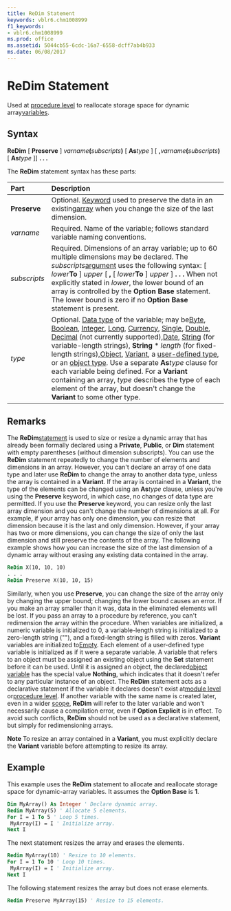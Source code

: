 ```yaml
---
title: ReDim Statement
keywords: vblr6.chm1008999
f1_keywords:
- vblr6.chm1008999
ms.prod: office
ms.assetid: 5044cb55-6cdc-16a7-6558-dcff7ab4b933
ms.date: 06/08/2017
---
```



# ReDim Statement

Used at [procedure level](../../Glossary/vbe-glossary.md#procedure-level) to reallocate storage space for dynamic array[variables](../../Glossary/vbe-glossary.md#variable).

## Syntax

**ReDim** [ **Preserve** ] _varname_**(**_subscripts_**)** [ **As**_type_ ] [ **,**_varname_**(**_subscripts_**)** [ **As**_type_ ]] **. . .**

The  **ReDim** statement syntax has these parts:


|**Part**|**Description**|
|:-----|:-----|
|**Preserve**|Optional. [Keyword](../../Glossary/vbe-glossary.md#Keyword) used to preserve the data in an existing[array](../../Glossary/vbe-glossary.md#array) when you change the size of the last dimension.|
| _varname_|Required. Name of the variable; follows standard variable naming conventions.|
| _subscripts_|Required. Dimensions of an array variable; up to 60 multiple dimensions may be declared. The  _subscripts_[argument](../../Glossary/vbe-glossary.md#argument) uses the following syntax: [ _lower_**To** ] _upper_ [ **,** [ _lower_**To** ] _upper_ ] **. . .** When not explicitly stated in _lower_, the lower bound of an array is controlled by the **Option** **Base** statement. The lower bound is zero if no **Option** **Base** statement is present.|
| _type_|Optional. [Data type](../../Glossary/vbe-glossary.md#Data-type) of the variable; may be[Byte](../../Glossary/vbe-glossary.md#Byte), [Boolean](../../Glossary/vbe-glossary.md#Boolean), [Integer](../../Glossary/vbe-glossary.md#Integer), [Long](../../Glossary/vbe-glossary.md#Long), [Currency](../../Glossary/vbe-glossary.md#Currency), [Single](../../Glossary/vbe-glossary.md#Single), [Double](../../Glossary/vbe-glossary.md#Double), [Decimal](../../Glossary/vbe-glossary.md#Decimal) (not currently supported),[Date](../../Glossary/vbe-glossary.md#Date), [String](../../Glossary/vbe-glossary.md#String) (for variable-length strings), **String** * _length_ (for fixed-length strings),[Object](../../Glossary/vbe-glossary.md#Object), [Variant](../../Glossary/vbe-glossary.md#Variant), a [user-defined type](../../Glossary/vbe-glossary.md#user-defined-type), or an [object type](../../Glossary/vbe-glossary.md#object-type). Use a separate  **As**_type_ clause for each variable being defined. For a **Variant** containing an array, _type_ describes the type of each element of the array, but doesn't change the **Variant** to some other type.|

## Remarks

The  **ReDim**[statement](../../Glossary/vbe-glossary.md#statement) is used to size or resize a dynamic array that has already been formally declared using a **Private**, **Public**, or **Dim** statement with empty parentheses (without dimension subscripts).
You can use the  **ReDim** statement repeatedly to change the number of elements and dimensions in an array. However, you can't declare an array of one data type and later use **ReDim** to change the array to another data type, unless the array is contained in a **Variant**. If the array is contained in a **Variant**, the type of the elements can be changed using an **As**_type_ clause, unless you're using the **Preserve** keyword, in which case, no changes of data type are permitted.
If you use the  **Preserve** keyword, you can resize only the last array dimension and you can't change the number of dimensions at all. For example, if your array has only one dimension, you can resize that dimension because it is the last and only dimension. However, if your array has two or more dimensions, you can change the size of only the last dimension and still preserve the contents of the array. The following example shows how you can increase the size of the last dimension of a dynamic array without erasing any existing data contained in the array.



```vb
ReDim X(10, 10, 10) 
. . . 
ReDim Preserve X(10, 10, 15) 

```

Similarly, when you use  **Preserve**, you can change the size of the array only by changing the upper bound; changing the lower bound causes an error.
If you make an array smaller than it was, data in the eliminated elements will be lost. If you pass an array to a procedure by reference, you can't redimension the array within the procedure.
When variables are initialized, a numeric variable is initialized to 0, a variable-length string is initialized to a zero-length string (""), and a fixed-length string is filled with zeros.  **Variant** variables are initialized to[Empty](../../Glossary/vbe-glossary.md#Empty). Each element of a user-defined type variable is initialized as if it were a separate variable. A variable that refers to an object must be assigned an existing object using the  **Set** statement before it can be used. Until it is assigned an object, the declared[object variable](../../Glossary/vbe-glossary.md#object-variable) has the special value **Nothing**, which indicates that it doesn't refer to any particular instance of an object.
The  **ReDim** statement acts as a declarative statement if the variable it declares doesn't exist at[module level](../../Glossary/vbe-glossary.md#module-level) or[procedure level](../../Glossary/vbe-glossary.md#procedure-level). If another variable with the same name is created later, even in a wider [scope](../../Glossary/vbe-glossary.md#scope),  **ReDim** will refer to the later variable and won't necessarily cause a compilation error, even if **Option Explicit** is in effect. To avoid such conflicts, **ReDim** should not be used as a declarative statement, but simply for redimensioning arrays.

 **Note**  To resize an array contained in a  **Variant**, you must explicitly declare the **Variant** variable before attempting to resize its array.


## Example

This example uses the  **ReDim** statement to allocate and reallocate storage space for dynamic-array variables. It assumes the **Option Base** is **1**.


```vb
Dim MyArray() As Integer ' Declare dynamic array. 
Redim MyArray(5) ' Allocate 5 elements. 
For I = 1 To 5 ' Loop 5 times. 
 MyArray(I) = I ' Initialize array. 
Next I 

```

The next statement resizes the array and erases the elements.




```vb
Redim MyArray(10) ' Resize to 10 elements. 
For I = 1 To 10 ' Loop 10 times. 
 MyArray(I) = I ' Initialize array. 
Next I 

```

The following statement resizes the array but does not erase elements.




```vb
Redim Preserve MyArray(15) ' Resize to 15 elements. 

```


